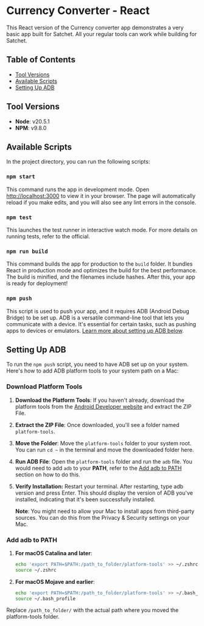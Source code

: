 # Currency Converter - React

This React version of the Currency converter app demonstrates a very basic app built for Satchet. All your regular tools can work while building for Satchet.


## Table of Contents

- [Tool Versions](#tool-versions)
- [Available Scripts](#available-scripts)
- [Setting Up ADB](#setting-up-adb)

## Tool Versions

- **Node**: v20.5.1
- **NPM**: v9.8.0

## Available Scripts

In the project directory, you can run the following scripts:

### `npm start`

This command runs the app in development mode. Open [http://localhost:3000](http://localhost:3000) to view it in your browser. The page will automatically reload if you make edits, and you will also see any lint errors in the console.

### `npm test`

This launches the test runner in interactive watch mode. For more details on running tests, refer to the official.

### `npm run build`

This command builds the app for production to the `build` folder. It bundles React in production mode and optimizes the build for the best performance. The build is minified, and the filenames include hashes. After this, your app is ready for deployment!

### `npm push`

This script is used to push your app, and it requires ADB (Android Debug Bridge) to be set up. ADB is a versatile command-line tool that lets you communicate with a device. It's essential for certain tasks, such as pushing apps to devices or emulators. [Learn more about setting up ADB below](#setting-up-adb).

## Setting Up ADB

To run the `npm push` script, you need to have ADB set up on your system. Here's how to add ADB platform tools to your system path on a Mac:

### Download Platform Tools

1. **Download the Platform Tools**: If you haven't already, download the platform tools from the [Android Developer website](https://developer.android.com/studio/releases/platform-tools) and extract the ZIP File.

2. **Extract the ZIP File**: Once downloaded, you'll see a folder named `platform-tools`.

3. **Move the Folder**: Move the `platform-tools` folder to your system root. You can run `cd ~` in the terminal and move the downloaded folder here.

4. **Run ADB File**: Open the `platform-tools` folder and run the `adb` file. You would need to add `adb` to your **PATH**, refer to the [Add adb to PATH](#add-adb-to-path) section on how to do this.

5. **Verify Installation:**
Restart your terminal. After restarting, type adb version and press Enter. This should display the version of ADB you've installed, indicating that it's been successfully installed.


   **Note**: You might need to allow your Mac to install apps from third-party sources. You can do this from the Privacy & Security settings on your Mac.

### Add adb to PATH

1. **For macOS Catalina and later**:
   ```bash
   echo 'export PATH=$PATH:/path_to_folder/platform-tools' >> ~/.zshrc
   source ~/.zshrc

1. **For macOS Mojave and earlier**:
   ```bash
   echo 'export PATH=$PATH:/path_to_folder/platform-tools' >> ~/.bash_profile
   source ~/.bash_profile

Replace `/path_to_folder/` with the actual path where you moved the platform-tools folder.
